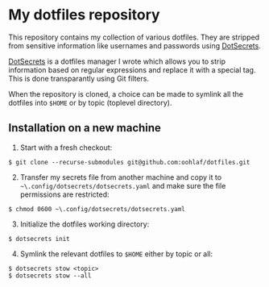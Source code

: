My dotfiles repository
======================

This repository contains my collection of various dotfiles. They are stripped
from sensitive information like usernames and passwords using
[DotSecrets](https://github.com/oohlaf/dotsecrets).

[DotSecrets](https://github.com/oohlaf/dotsecrets) is a dotfiles manager I
wrote which allows you to strip information based on regular expressions and
replace it with a special tag. This is done transparantly using Git filters.

When the repository is cloned, a choice can be made to symlink all the
dotfiles into `$HOME` or by topic (toplevel directory).


Installation on a new machine
-----------------------------

1. Start with a fresh checkout:

```
$ git clone --recurse-submodules git@github.com:oohlaf/dotfiles.git
```

2. Transfer my secrets file from another machine and copy it to
`~\.config/dotsecrets/dotsecrets.yaml` and make sure the file permissions are
restricted:

```
$ chmod 0600 ~\.config/dotsecrets/dotsecrets.yaml
```

3. Initialize the dotfiles working directory:

```
$ dotsecrets init
```

4. Symlink the relevant dotfiles to `$HOME` either by topic or all:

```
$ dotsecrets stow <topic>
$ dotsecrets stow --all
```

